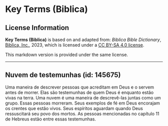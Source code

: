 # Key Terms (Biblica)

## License Information

**Key Terms (Biblica)** is based on and adapted from: _Biblica Bible Dictionary_, [Biblica, Inc.](https://www.biblica.com/), 2023, which is licensed under a [CC BY-SA 4.0 license](https://creativecommons.org/licenses/by-sa/4.0/legalcode.en).

This markdown version is provided under the same license.



--------------------------------

## Nuvem de testemunhas (id: 145675)

Uma maneira de descrever pessoas que acreditam em Deus e o servem antes de morrer. Elas são testemunhas de quem Deus é enquanto estão vivas na terra. Uma nuvem é uma maneira de descrevê\-las juntas como um grupo. Essas pessoas morreram. Seus exemplos de fé em Deus encorajam os crentes que estão vivos. Seus espíritos aguardam quando Deus ressuscitará seu povo dos mortos. As pessoas mencionadas no capítulo 11 de Hebreus estão entre essas testemunhas.


